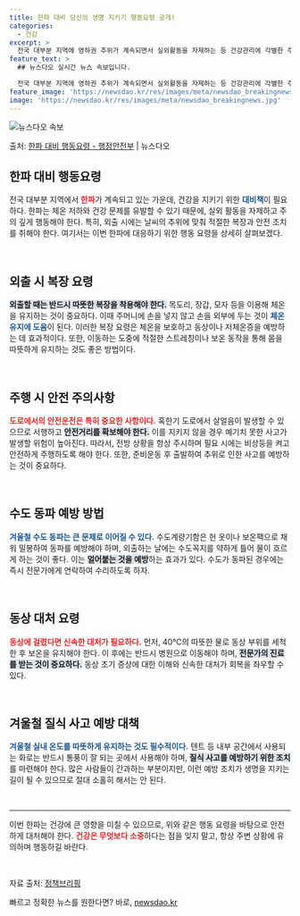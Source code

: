 ```yaml
---
title: 한파 대비 당신의 생명 지키기 행동요령 공개!
categories:
  - 건강
excerpt: >
  전국 대부분 지역에 영하권 추위가 계속되면서 실외활동을 자제하는 등 건강관리에 각별한 주의가 필요하다. 한파…
feature_text: >
  ## 뉴스다오 실시간 뉴스 속보입니다.

  전국 대부분 지역에 영하권 추위가 계속되면서 실외활동을 자제하는 등 건강관리에 각별한 주의가 필요하다. 한파…
feature_image: 'https://newsdao.kr/res/images/meta/newsdao_breakingnews.jpg'
image: 'https://newsdao.kr/res/images/meta/newsdao_breakingnews.jpg'
---
```


![뉴스다오 속보](https://newsdao.kr/res/images/meta/newsdao_breakingnews.jpg)

<p>출처: <a href="https://newsdao.kr/3053" rel="dofollow">한파 대비 행동요령 - 행정안전부</a> | 뉴스다오</p>

<h2 data-ke-size="size26">한파 대비 행동요령</h2>

<p data-ke-size="size16">전국 대부분 지역에서 <b><span style="color: #ee2323;">한파</span></b>가 계속되고 있는 가운데, 건강을 지키기 위한 <b><span style="color: #1a5490;">대비책</span></b>이 필요하다. 한파는 체온 저하와 건강 문제를 유발할 수 있기 때문에, 실외 활동을 자제하고 주의 깊게 행동해야 한다. 특히, 외출 시에는 날씨의 추위에 맞춰 적절한 복장과 안전 조치를 취해야 한다. 여기서는 이번 한파에 대응하기 위한 행동 요령을 상세히 살펴보겠다.</p>

<p data-ke-size="size16">&nbsp;</p>

<h2 data-ke-size="size26">외출 시 복장 요령</h2>
<p data-ke-size="size16"><b><span style="background-color: #21538527;">외출할 때는 반드시 따뜻한 복장을 착용해야 한다.</span></b> 목도리, 장갑, 모자 등을 이용해 체온을 유지하는 것이 중요하다. 이때 주머니에 손을 넣지 않고 손을 외부에 두는 것이 <b><span style="color: #1a5490;">체온 유지에 도움</span></b>이 된다. 이러한 복장 요령은 체온을 보호하고 동상이나 저체온증을 예방하는 데 효과적이다. 또한, 이동하는 도중에 적절한 스트레칭이나 보온 동작을 통해 몸을 따뜻하게 유지하는 것도 좋은 방법이다.</p>

<p data-ke-size="size16">&nbsp;</p>

<h2 data-ke-size="size26">주행 시 안전 주의사항</h2>
<p data-ke-size="size16"><b><span style="color: #ee2323;">도로에서의 안전운전은 특히 중요한 사항이다.</span></b> 혹한기 도로에서 살얼음이 발생할 수 있으므로 서행하고 <b><span style="background-color: #21538527;">안전거리를 확보해야 한다.</span></b> 이를 지키지 않을 경우 예기치 못한 사고가 발생할 위험이 높아진다. 따라서, 전방 상황을 항상 주시하며 필요 시에는 비상등을 켜고 안전하게 주행하도록 해야 한다. 또한, 준비운동 후 출발하여 추위로 인한 사고를 예방하는 것이 중요하다.</p>

<p data-ke-size="size16">&nbsp;</p>

<h2 data-ke-size="size26">수도 동파 예방 방법</h2>
<p data-ke-size="size16"><b><span style="color: #1a5490;">겨울철 수도 동파는 큰 문제로 이어질 수 있다.</span></b> 수도계량기함은 헌 옷이나 보온팩으로 채워 밀봉하여 동파를 예방해야 하며, 외출하는 날에는 수도꼭지를 약하게 틀어 물이 흐르게 하는 것이 좋다. 이는 <b><span style="background-color: #21538527;">얼어붙는 것을 예방</span></b>하는 효과가 있다. 수도가 동파된 경우에는 즉시 전문가에게 연락하여 수리하도록 하자.</p>

<p data-ke-size="size16">&nbsp;</p>

<h2 data-ke-size="size26">동상 대처 요령</h2>
<p data-ke-size="size16"><b><span style="color: #ee2323;">동상에 걸렸다면 신속한 대처가 필요하다.</span></b> 먼저, 40℃의 따뜻한 물로 동상 부위를 세척한 후 보온을 유지해야 한다. 이 후에는 반드시 병원으로 이동해야 하며, <b><span style="background-color: #21538527;">전문가의 진료를 받는 것이 중요하다.</span></b> 동상 초기 증상에 대한 이해와 신속한 대처가 회복을 좌우할 수 있다.</p>

<p data-ke-size="size16">&nbsp;</p>

<h2 data-ke-size="size26">겨울철 질식 사고 예방 대책</h2>
<p data-ke-size="size16"><b><span style="color: #1a5490;">겨울철 실내 온도를 따뜻하게 유지하는 것도 필수적이다.</span></b> 텐트 등 내부 공간에서 사용되는 화로는 반드시 통풍이 잘 되는 곳에서 사용해야 하며, <b><span style="background-color: #21538527;">질식 사고를 예방하기 위한 조치</span></b>를 마련해야 한다. 많은 사람들이 간과하는 부분이지만, 이런 예방 조치가 생명을 지키는 길이 될 수 있으므로 절대 소홀히 해서는 안 된다.</p>

<p data-ke-size="size16">&nbsp;</p>

<hr />

<p data-ke-size="size16">이번 한파는 건강에 큰 영향을 미칠 수 있으므로, 위와 같은 행동 요령을 바탕으로 안전하게 대처해야 한다. <b><span style="color: #ee2323;">건강은 무엇보다 소중</span></b>하다는 점을 잊지 말고, 항상 주변 상황에 유의하며 행동하길 바란다.</p>

<p data-ke-size="size16">&nbsp;</p>

<p data-ke-size="size16">자료 출처: <a href="https://newsdao.kr/3053">정책브리핑</a></p> 

빠르고 정확한 뉴스를 원한다면? 바로, <a href="https://newsdao.kr" rel="dofollow">newsdao.kr</a>


